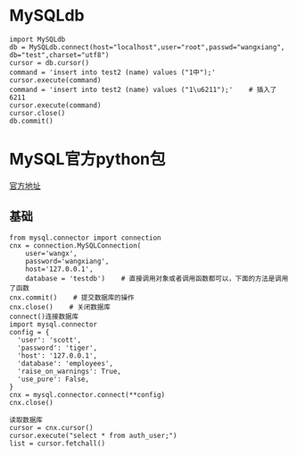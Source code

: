 # MySQLdb
    import MySQLdb
    db = MySQLdb.connect(host="localhost",user="root",passwd="wangxiang", db="test",charset="utf8")
    cursor = db.cursor()
    command = 'insert into test2 (name) values ("1中");'
    cursor.execute(command)
    command = 'insert into test2 (name) values ("1\u6211");'    # 插入了6211
    cursor.execute(command)
    cursor.close()
    db.commit()

# MySQL官方python包
[官方地址](http://dev.mysql.com/doc/connector-python/en/connector-python-example-connecting.html)
## 基础
    from mysql.connector import connection
    cnx = connection.MySQLConnection(
        user='wangx',
        password='wangxiang',
        host='127.0.0.1',
        database = 'testdb')    # 直接调用对象或者调用函数都可以，下面的方法是调用了函数
    cnx.commit()    # 提交数据库的操作
    cnx.close()    # 关闭数据库
    connect()连接数据库
    import mysql.connector
    config = {
      'user': 'scott',
      'password': 'tiger',
      'host': '127.0.0.1',
      'database': 'employees',
      'raise_on_warnings': True,
      'use_pure': False,
    }
    cnx = mysql.connector.connect(**config)
    cnx.close()

    读取数据库
    cursor = cnx.cursor()
    cursor.execute("select * from auth_user;")
    list = cursor.fetchall()
